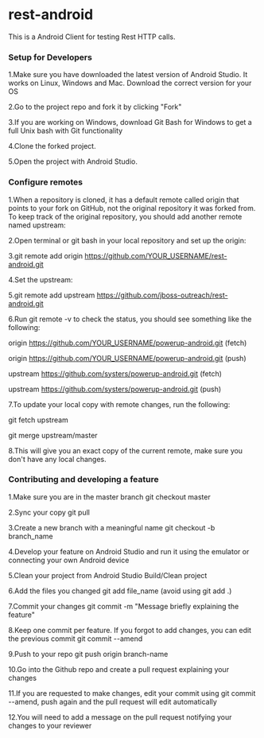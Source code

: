 # rest-android

This is a Android Client for testing Rest HTTP calls.

### Setup for Developers

1.Make sure you have downloaded the latest version of Android Studio. It works
on Linux, Windows and Mac. Download the correct version for your OS

2.Go to the project repo and fork it by clicking "Fork"

3.If you are working on Windows, download Git Bash for Windows to get a full
Unix bash with Git functionality

4.Clone the forked project.

5.Open the project with Android Studio.

### Configure remotes

1.When a repository is cloned, it has a default remote called origin that points
to your fork on GitHub, not the original repository it was forked from. To keep
track of the original repository, you should add another remote named upstream:

2.Open terminal or git bash in your local repository and set up the origin:

3.git remote add origin https://github.com/YOUR_USERNAME/rest-android.git

4.Set the upstream:

5.git remote add upstream https://github.com/jboss-outreach/rest-android.git

6.Run git remote -v to check the status, you should see something like the
following:

origin https://github.com/YOUR_USERNAME/powerup-android.git (fetch)

origin https://github.com/YOUR_USERNAME/powerup-android.git (push)

upstream https://github.com/systers/powerup-android.git (fetch)

upstream https://github.com/systers/powerup-android.git (push)

7.To update your local copy with remote changes, run the following:

git fetch upstream

git merge upstream/master

8.This will give you an exact copy of the current remote, make sure you don't
have any local changes.

### Contributing and developing a feature

1.Make sure you are in the master branch git checkout master

2.Sync your copy git pull

3.Create a new branch with a meaningful name git checkout -b branch_name

4.Develop your feature on Android Studio and run it using the emulator or
connecting your own Android device

5.Clean your project from Android Studio Build/Clean project

6.Add the files you changed git add file_name (avoid using git add .)

7.Commit your changes git commit -m "Message briefly explaining the feature"

8.Keep one commit per feature. If you forgot to add changes, you can edit the
previous commit git commit --amend

9.Push to your repo git push origin branch-name

10.Go into the Github repo and create a pull request explaining your changes

11.If you are requested to make changes, edit your commit using git commit
--amend, push again and the pull request will edit automatically

12.You will need to add a message on the pull request notifying your changes to
your reviewer
